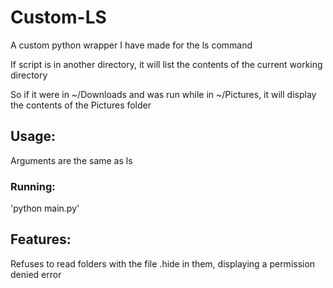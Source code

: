 # Custom-LS

A custom python wrapper I have made for the ls command

If script is in another directory, it will list the contents of the current working directory

So if it were in ~/Downloads and was run while in ~/Pictures, it will display the contents of the Pictures folder

## Usage:

Arguments are the same as ls

### Running:
'python main.py'

## Features:

Refuses to read folders with the file .hide in them, displaying a permission denied error
